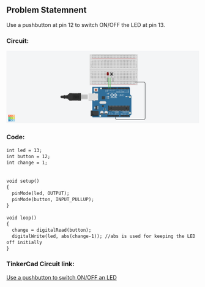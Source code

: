 ## Problem Statemnent
Use a pushbutton at pin 12 to switch ON/OFF the LED at pin 13.

### Circuit:

![diagram](https://github.com/Sarthak-22/Intro_to_Arduino_Workshop/blob/main/images/Pushbutton%20to%20control%20the%20LED.png)

### Code:
```
int led = 13;
int button = 12;
int change = 1;
  

void setup()
{
  pinMode(led, OUTPUT);
  pinMode(button, INPUT_PULLUP);
}

void loop()
{
  change = digitalRead(button);
  digitalWrite(led, abs(change-1)); //abs is used for keeping the LED off initially
}
```

### TinkerCad Circuit link:
[Use a pushbutton to switch ON/OFF an LED](https://www.tinkercad.com/things/8sb5exAUvBH)
